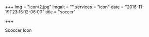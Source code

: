 +++
img = "icon/2.jpg"
imgalt = ""
services = "icon"
date = "2016-11-19T23:15:12-06:00"
title = "soccer"

+++
<div class="portfolio icon" data-cat="icon">
  <div class="portfolio-wrapper">
    <img src="img/portfolios/icon/2.jpg" alt="" />
    <div class="label">
      <div class="label-text">
        <a class="text-title">Scoccer</a>
        <span class="text-category">Icon</span>
      </div>
      <div class="label-bg"></div>
    </div>
  </div>
</div>
